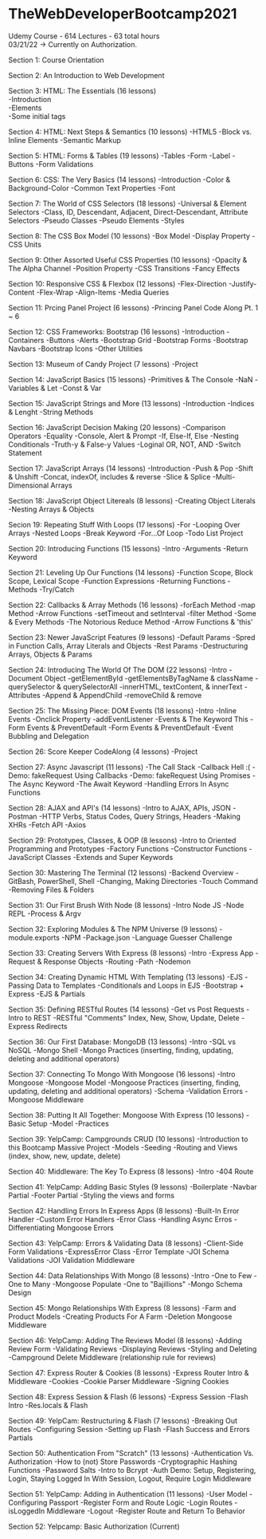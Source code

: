 # TheWebDeveloperBootcamp2021
Udemy Course - 614 Lectures - 63 total hours <br>
03/21/22 -> Currently on Authorization. <br>


Section 1: Course Orientation

Section 2: An Introduction to Web Development

Section 3: HTML: The Essentials (16 lessons)<br>
-Introduction<br>
-Elements<br>
-Some initial tags<br>

Section 4: HTML: Next Steps & Semantics (10 lessons)
-HTML5
-Block vs. Inline Elements
-Semantic Markup

Section 5: HTML: Forms & Tables (19 lessons)
-Tables
-Form
-Label
-Buttons
-Form Validations

Section 6: CSS: The Very Basics (14 lessons)
-Introduction
-Color & Background-Color
-Common Text Properties
-Font

Section 7: The World of CSS Selectors (18 lessons)
-Universal & Element Selectors
-Class, ID, Descendant, Adjacent, Direct-Descendant, Attribute Selectors
-Pseudo Classes
-Pseudo Elements
-Styles

Section 8: The CSS Box Model (10 lessons)
-Box Model
-Display Property
-CSS Units

Section 9: Other Assorted Useful CSS Properties (10 lessons)
-Opacity & The Alpha Channel
-Position Property
-CSS Transitions
-Fancy Effects

Section 10: Responsive CSS & Flexbox (12 lessons)
-Flex-Direction
-Justify-Content
-Flex-Wrap
-Align-Items
-Media Queries

Section 11: Prcing Panel Project (6 lessons)
-Princing Panel Code Along Pt. 1 ~ 6

Section 12: CSS Frameworks: Bootstrap (16 lessons)
-Introduction
-Containers
-Buttons
-Alerts
-Bootstrap Grid
-Bootstrap Forms
-Bootstrap Navbars
-Bootstrap Icons
-Other Utilities

Section 13: Museum of Candy Project (7 lessons)
-Project

Section 14: JavaScript Basics (15 lessons)
-Primitives & The Console
-NaN
-Variables & Let
-Const & Var

Section 15: JavaScript Strings and More (13 lessons)
-Introduction
-Indices & Lenght
-String Methods

Section 16: JavaScript Decision Making (20 lessons)
-Comparison Operators
-Equality
-Console, Alert & Prompt
-If, Else-If, Else
-Nesting Conditionals
-Truth-y & False-y Values
-Loginal OR, NOT, AND
-Switch Statement

Section 17: JavaScript Arrays (14 lessons)
-Introduction
-Push & Pop
-Shift & Unshift
-Concat, indexOf, includes & reverse
-Slice & Splice
-Multi-Dimensional Arrays

Section 18: JavaScript Object Litereals (8 lessons)
-Creating Object Literals
-Nesting Arrays & Objects

Secion 19: Repeating Stuff With Loops (17 lessons)
-For
-Looping Over Arrays
-Nested Loops
-Break Keyword
-For...Of Loop
-Todo List Project

Section 20: Introducing Functions (15 lessons)
-Intro
-Arguments
-Return Keyword

Section 21: Leveling Up Our Functions (14 lessons)
-Function Scope, Block Scope, Lexical Scope
-Function Expressions
-Returning Functions
-Methods
-Try/Catch

Section 22: Callbacks & Array Methods (16 lessons)
-forEach Method
-map Method
-Arrow Functions
-setTimeout and setInterval
-filter Method
-Some & Every Methods
-The Notorious Reduce Method
-Arrow Functions & 'this'

Section 23: Newer JavaScript Features (9 lessons)
-Default Params
-Spred in Function Calls, Array Literals and Objects
-Rest Params
-Destructuring Arrays, Objects & Params

Section 24: Introducing The World Of The DOM (22 lessons)
-Intro
-Document Object
-getElementById
-getElementsByTagName & className
-querySelector & querySelectorAll
-innerHTML, textContent, & innerText
-Attributes
-Append & AppendChild
-removeChild & remove

Section 25: The Missing Piece: DOM Events (18 lessons)
-Intro
-Inline Events
-Onclick Property
-addEventListener
-Events & The Keyword This
-Form Events & PreventDefault
-Form Events & PreventDefault
-Event Bubbling and Delegation

Section 26: Score Keeper CodeAlong (4 lessons)
-Project

Section 27: Async Javascript (11 lessons)
-The Call Stack
-Callback Hell :(
-Demo: fakeRequest Using Callbacks
-Demo: fakeRequest Using Promises
-The Async Keyword
-The Await Keyword
-Handling Errors In Async Functions

Section 28: AJAX and API's (14 lessons)
-Intro to AJAX, APIs, JSON
-Postman
-HTTP Verbs, Status Codes, Query Strings, Headers
-Making XHRs
-Fetch API
-Axios

Section 29: Prototypes, Classes, & OOP (8 lessons)
-Intro to Oriented Programming and Prototypes
-Factory Functions
-Constructor Functions
-JavaScript Classes
-Extends and Super Keywords

Section 30: Mastering The Terminal (12 lessons)
-Backend Overview
-GitBash, PowerShell, Shell
-Changing, Making Directories
-Touch Command
-Removing Files & Folders

Section 31: Our First Brush With Node (8 lessons)
-Intro Node JS
-Node REPL
-Process & Argv

Section 32: Exploring Modules & The NPM Universe (9 lessons)
-module.exports
-NPM
-Package.json
-Language Guesser Challenge

Section 33: Creating Servers With Express (8 lessons)
-Intro
-Express App
-Request & Response Objects
-Routing
-Path
-Nodemon

Section 34: Creating Dynamic HTML With Templating (13 lessons)
-EJS
-Passing Data to Templates
-Conditionals and Loops in EJS
-Bootstrap + Express
-EJS & Partials

Section 35: Defining RESTful Routes (14 lessons)
-Get vs Post Requests
-Intro to REST
-RESTful "Comments" Index, New, Show, Update, Delete
-Express Redirects

Section 36: Our First Database: MongoDB (13 lessons)
-Intro
-SQL vs NoSQL
-Mongo Shell
-Mongo Practices (inserting, finding, updating, deleting and additional operators)

Section 37: Connecting To Mongo With Mongoose (16 lessons)
-Intro Mongoose
-Mongoose Model
-Mongoose Practices (inserting, finding, updating, deleting and additional operators)
-Schema
-Validation Errors
-Mongoose Middleware

Section 38: Putting It All Together: Mongoose With Express (10 lessons)
-Basic Setup
-Model
-Practices

Section 39: YelpCamp: Campgrounds CRUD (10 lessons)
-Introduction to this Bootcamp Massive Project
-Models
-Seeding
-Routing and Views (index, show, new, update, delete)

Section 40: Middleware: The Key To Express (8 lessons)
-Intro
-404 Route

Section 41: YelpCamp: Adding Basic Styles (9 lessons)
-Boilerplate
-Navbar Partial
-Footer Partial
-Styling the views and forms

Section 42: Handling Errors In Express Apps (8 lessons)
-Built-In Error Handler
-Custom Error Handlers
-Error Class
-Handling Async Erros
-Differentiating Mongoose Errors

Section 43: YelpCamp: Errors & Validating Data (8 lessons)
-Client-Side Form Validations
-ExpressError Class
-Error Template
-JOI Schema Validations
-JOI Validation Middleware

Section 44: Data Relationships With Mongo (8 lessons)
-Intro
-One to Few
-One to Many
-Mongoose Populate
-One to "Bajillions"
-Mongo Schema Design

Section 45: Mongo Relationships With Express (8 lessons)
-Farm and Product Models
-Creating Products For A Farm
-Deletion Mongoose Middleware 

Section 46: YelpCamp: Adding The Reviews Model (8 lessons)
-Adding Review Form
-Validating Reviews
-Displaying Reviews
-Styling and Deleting
-Campground Delete Middleware (relationship rule for reviews)

Section 47: Express Router & Cookies (8 lessons)
-Express Router Intro & Middleware
-Cookies
-Cookie Parser Middleware
-Signing Cookies

Section 48: Express Session & Flash (6 lessons)
-Express Session
-Flash Intro
-Res.locals & Flash

Section 49: YelpCam: Restructuring & Flash (7 lessons)
-Breaking Out Routes
-Configuring Session
-Setting up Flash
-Flash Success and Errors Partials

Section 50: Authentication From "Scratch" (13 lessons)
-Authentication Vs. Authorization
-How to (not) Store Passwords
-Cryptographic Hashing Functions
-Password Salts
-Intro to Bcrypt
-Auth Demo: Setup, Registering, Login, Staying Logged In With Session, Logout, Require Login Middleware

Section 51: YelpCamp: Adding in Authentication (11 lessons)
-User Model
-Configuring Passport
-Register Form and Route Logic
-Login Routes
-isLoggedIn Middleware
-Logout
-Register Route and Return To Behavior

Section 52: Yelpcamp: Basic Authorization
(Current)








